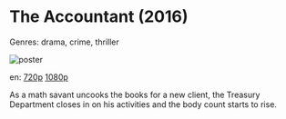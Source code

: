 # The Accountant (2016)

Genres: drama, crime, thriller

![poster](http://image.tmdb.org/t/p/w500/afhAUuWVB7k7PjJUd4lwO3rzhSq.jpg)

en:
  [720p](magnet:?xt=urn:btih:4E803A9D07492A5E8558D441B2A87B2B4ED67FDE&tr=udp://glotorrents.pw:6969/announce&tr=udp://tracker.opentrackr.org:1337/announce&tr=udp://torrent.gresille.org:80/announce&tr=udp://tracker.openbittorrent.com:80&tr=udp://tracker.coppersurfer.tk:6969&tr=udp://tracker.leechers-paradise.org:6969&tr=udp://p4p.arenabg.ch:1337&tr=udp://tracker.internetwarriors.net:1337)
  [1080p](magnet:?xt=urn:btih:DEFA7D8218BAA4F3B0F54A7A7619911D83B11607&tr=udp://glotorrents.pw:6969/announce&tr=udp://tracker.opentrackr.org:1337/announce&tr=udp://torrent.gresille.org:80/announce&tr=udp://tracker.openbittorrent.com:80&tr=udp://tracker.coppersurfer.tk:6969&tr=udp://tracker.leechers-paradise.org:6969&tr=udp://p4p.arenabg.ch:1337&tr=udp://tracker.internetwarriors.net:1337)
  


As a math savant uncooks the books for a new client, the Treasury Department closes in on his activities and the body count starts to rise.